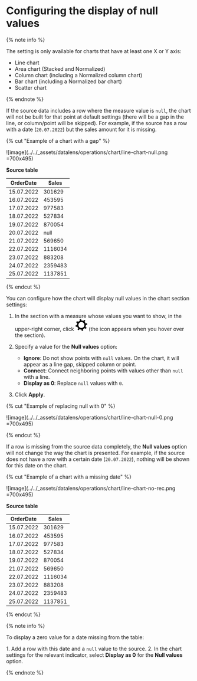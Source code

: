 # Configuring the display of null values

{% note info %}

The setting is only available for charts that have at least one X or Y axis:

* Line chart
* Area chart (Stacked and Normalized)
* Column chart (including a Normalized column chart)
* Bar chart (including a Normalized bar chart)
* Scatter chart

{% endnote %}

If the source data includes a row where the measure value is `null`, the chart will not be built for that point at default settings (there will be a gap in the line, or column/point will be skipped). For example, if the source has a row with a date (`20.07.2022`) but the sales amount for it is missing.

{% cut "Example of a chart with a gap" %}

![image](../../_assets/datalens/operations/chart/line-chart-null.png =700x495)

**Source table**

| OrderDate | Sales |
| --------- | --------- |
| 15.07.2022 | 301629 |
| 16.07.2022 | 453595 |
| 17.07.2022 | 977583 |
| 18.07.2022 | 527834 |
| 19.07.2022 | 870054 |
| 20.07.2022 | null |
| 21.07.2022 | 569650 |
| 22.07.2022 | 1116034 |
| 23.07.2022 | 883208 |
| 24.07.2022 | 2359483 |
| 25.07.2022 | 1137851 |

{% endcut %}

You can configure how the chart will display null values in the chart section settings:

1. In the section with a measure whose values you want to show, in the upper-right corner, click ![image](../../_assets/datalens/gear.svg) (the icon appears when you hover over the section).
1. Specify a value for the **Null values** option:

   * **Ignore**: Do not show points with `null` values. On the chart, it will appear as a line gap, skipped column or point.
   * **Connect**: Connect neighboring points with values other than `null` with a line.
   * **Display as 0**: Replace `null` values with `0`.

1. Click **Apply**.

{% cut "Example of replacing null with 0" %}

![image](../../_assets/datalens/operations/chart/line-chart-null-0.png =700x495)

{% endcut %}

If a row is missing from the source data completely, the **Null values** option will not change the way the chart is presented. For example, if the source does not have a row with a certain date (`20.07.2022`), nothing will be shown for this date on the chart.

{% cut "Example of a chart with a missing date" %}

![image](../../_assets/datalens/operations/chart/line-chart-no-rec.png =700x495)

**Source table**

| OrderDate | Sales |
| --------- | --------- |
| 15.07.2022 | 301629 |
| 16.07.2022 | 453595 |
| 17.07.2022 | 977583 |
| 18.07.2022 | 527834 |
| 19.07.2022 | 870054 |
| 21.07.2022 | 569650 |
| 22.07.2022 | 1116034 |
| 23.07.2022 | 883208 |
| 24.07.2022 | 2359483 |
| 25.07.2022 | 1137851 |

{% endcut %}

{% note info %}

To display a zero value for a date missing from the table:

1\. Add a row with this date and a `null` value to the source.
2\. In the chart settings for the relevant indicator, select **Display as 0** for the **Null values** option.

{% endnote %}
